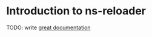 # Introduction to ns-reloader

TODO: write [great documentation](http://jacobian.org/writing/great-documentation/what-to-write/)
